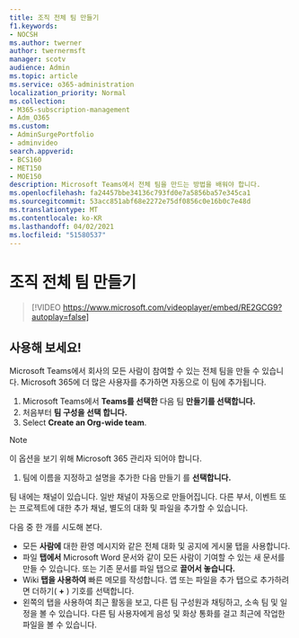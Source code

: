 ```yaml
---
title: 조직 전체 팀 만들기
f1.keywords:
- NOCSH
ms.author: twerner
author: twernermsft
manager: scotv
audience: Admin
ms.topic: article
ms.service: o365-administration
localization_priority: Normal
ms.collection:
- M365-subscription-management
- Adm_O365
ms.custom:
- AdminSurgePortfolio
- adminvideo
search.appverid:
- BCS160
- MET150
- MOE150
description: Microsoft Teams에서 전체 팀을 만드는 방법을 배워야 합니다.
ms.openlocfilehash: fa24457bbe34136c793fd0e7a5856ba57e345ca1
ms.sourcegitcommit: 53acc851abf68e2272e75df0856c0e16b0c7e48d
ms.translationtype: MT
ms.contentlocale: ko-KR
ms.lasthandoff: 04/02/2021
ms.locfileid: "51580537"
---
```

# <a name="create-an-org-wide-team"></a>조직 전체 팀 만들기

> [!VIDEO https://www.microsoft.com/videoplayer/embed/RE2GCG9?autoplay=false]

## <a name="try-it"></a>사용해 보세요!

Microsoft Teams에서 회사의 모든 사람이 참여할 수 있는 전체 팀을 만들 수 있습니다. Microsoft 365에 더 많은 사용자를 추가하면 자동으로 이 팀에 추가됩니다.

1. Microsoft Teams에서  **Teams를 선택한** 다음 팀 **만들기를 선택합니다.**
2. 처음부터 **팀 구성을 선택 합니다.**
3. Select  **Create an Org-wide team**.

> [!NOTE]
> 이 옵션을 보기 위해 Microsoft 365 관리자 되어야 합니다.

1. 팀에 이름을 지정하고 설명을 추가한 다음 만들기 를 **선택합니다.**

팀 내에는 채널이 있습니다. 일반 채널이 자동으로 만들어집니다. 다른 부서, 이벤트 또는 프로젝트에 대한 추가 채널, 별도의 대화 및 파일을 추가할 수 있습니다.

다음 중 한 개를 시도해 본다.

- 모든  **사람에** 대한 환영 메시지와 같은 전체 대화 및 공지에 게시물 탭을 사용합니다.
- 파일  **탭에서** Microsoft Word 문서와 같이 모든 사람이 기여할 수 있는 새 문서를 만들 수 있습니다. 또는 기존 문서를 파일 탭으로 **끌어서 놓습니다.**
- Wiki  **탭을 사용하여** 빠른 메모를 작성합니다. 앱 또는 파일을 추가 탭으로 추가하려면 더하기( **+** ) 기호를 선택합니다.
- 왼쪽의 탭을 사용하여 최근 활동을 보고, 다른 팀 구성원과 채팅하고, 소속 팀 및 일정을 볼 수 있습니다. 다른 팀 사용자에게 음성 및 화상 통화를 걸고 최근에 작업한 파일을 볼 수 있습니다.
